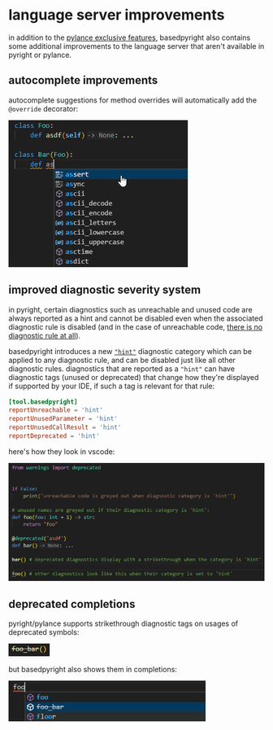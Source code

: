 # language server improvements

in addition to the [pylance exclusive features](./pylance-features.md), basedpyright also contains some additional improvements to the language server that aren't available in pyright or pylance.

## autocomplete improvements

autocomplete suggestions for method overrides will automatically add the `@override` decorator:

![](./override-decorator-completions.gif)

## improved diagnostic severity system

in pyright, certain diagnostics such as unreachable and unused code are always reported as a hint and cannot be disabled even when the associated diagnostic rule is disabled (and in the case of unreachable code, [there is no diagnostic rule at all](./new-diagnostic-rules.md#reportunreachable)).

basedpyright introduces a new [`"hint"`](../configuration/config-files.md#diagnostic-categories) diagnostic category which can be applied to any diagnostic rule, and can be disabled just like all other diagnostic rules. diagnostics that are reported as a `"hint"` can have diagnostic tags (unused or deprecated) that change how they're displayed if supported by your IDE, if such a tag is relevant for that rule:

```toml title="pyproject.toml"
[tool.basedpyright]
reportUnreachable = 'hint'
reportUnusedParameter = 'hint'
reportUnusedCallResult = 'hint'
reportDeprecated = 'hint'
```

here's how they look in vscode:

![](diagnostic-tags.png)

## deprecated completions

pyright/pylance supports strikethrough diagnostic tags on usages of deprecated symbols:

![](deprecated-diagnostic-tag.png)

but basedpyright also shows them in completions:

![](deprecated-completion.png)

